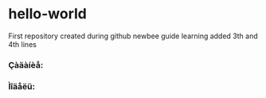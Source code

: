 # hello-world
First repository
created during github newbee guide learning
added 3th and 4th lines
### Çàäàíèå:


### Ìîäåëü:
